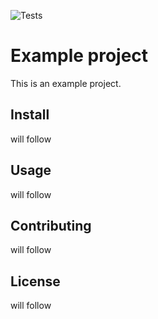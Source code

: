 ![Tests](https://github.com/florence-bockting/test-repo/actions/workflows/documentation.yml/badge.svg)

# Example project 

This is an example project. 

## Install
will follow

## Usage
will follow

## Contributing
will follow

## License 
will follow
